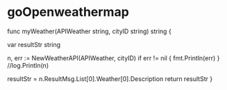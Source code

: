 # goOpenweathermap

func myWeather(APIWeather string, cityID string) string {

  var resultStr string

  n, err := NewWeatherAPI(APIWeather, cityID)
  if err != nil {
    fmt.Println(err)
  }
  //log.Println(n)

resultStr = n.ResultMsg.List[0].Weather[0].Description
  return resultStr
}
